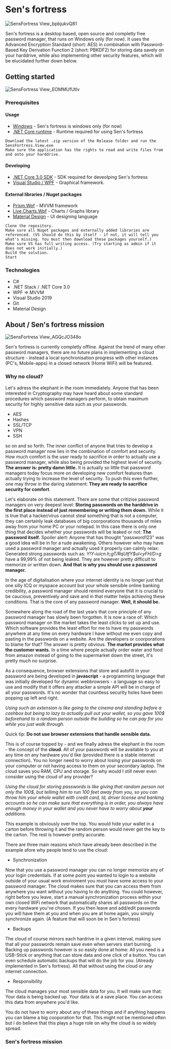 # Sen's fortress
![SensFortress View_bpbjukvQ81](https://user-images.githubusercontent.com/49918134/74938679-bf98b780-53ee-11ea-9349-dd9f153e179a.jpg)

Sen's fortress is a desktop based, open source and completly free password manager, that runs on Windows only (for now). It uses the Advanced Encryption Standard (short: AES) in combination with Password-Based Key Derivation Function 2 (short: PBKDF2) for storing data savely on your harddrive, while also implementing other security features, which will be elucidated further down below. 

## Getting started
![SensFortress View_EOMMUfUtlv](https://user-images.githubusercontent.com/49918134/74938684-c0c9e480-53ee-11ea-91e0-4b199d202e70.jpg)

### Prerequisites
#### Usage
* [Windows](https://www.microsoft.com/de-de/software-download/) - Sen's fortress is windows only (for now)
* [.NET Core runtime](https://dotnet.microsoft.com/download) - Runtime required for using Sen's fortress

```
Download the latest .zip version of the Release folder and run the SensFortress.View.exe
Make sure the application has the rights to read and write files from and onto your harddrive.
```

#### Developing
* [.NET Core 3.0 SDK](https://dotnet.microsoft.com/download) - SDK required for deveolping Sen's fortress
* [Visual Studio / WPF](https://visualstudio.microsoft.com/de/downloads/) - Graphical framework.

#### External libraries / Nuget packages

* [Prism.Wpf](https://www.nuget.org/packages/Prism.Wpf/) - MVVM framework
* [Live Charts.Wpf](https://www.nuget.org/packages/LiveCharts.Wpf/) - Charts / Graphs library
* [Material Design](https://material.io/resources/) - UI designing language 

```
Clone the repository.
Make sure all Nuget packages and externally added libraries are referenced. (VS should do this by itself - if not, it will tell you what's missing. You must then download these packages yourself.)
Make sure VS has full writing access. (Try starting as admin if it does not work initially.)
Build the solution.
Start
```

### Technologies

* C#
* .NET Stack / .NET Core 3.0
* WPF => MVVM
* Visual Studio 2019
* Git
* Material Design

## About / Sen's fortress mission
![SensFortress View_AGQcJO348o](https://user-images.githubusercontent.com/49918134/75542539-50d7e180-5a20-11ea-82ad-19363c28d4ef.png)

Sen's fortress is currently completly offline. Against the trend of many other password managers, there are no future plans in implementing a cloud structure - instead a local synchronisation progress with other instances (PC's, Mobile-apps) in a closed network (Home WiFi) will be featured.

### Why no cloud?
Let's adress the elephant in the room immediately. Anyone that has been interested in Cryptography may have heard about some standard procedures which password managers perform, to obtain maximum security for highly sensitive data such as your passwords.

* AES
* Hashes
* SSL/TCP
* VPN
* SSH

so on and so forth. The inner conflict of anyone that tries to develop a password manager now lies in the combination of comfort and security. How much comfort is the user ready to sacrifice in order to actually use a password manager, while also being provided the highest level of security. **The answer is: pretty damn little.**
It is actually so little that password managers today focus more on developing new comfort features than actually trying to increase the level of security. To push this even further, one may throw in the daring statement: **They are ready to sacrifice security for comfort**.

Let's elaborate on this statement.
There are some that critizise password managers on very deepest level: **Storing passwords on the harddrive in the first place instead of just remembering or writing them down.** While it is true that a hacker/virus cannot steal something that is not a computer, they can certainly leak databases of big coorporations thousands of miles away from your home PC or your notepad. In this case there is only one thing that decides whether your passwords will be leaked or not: **The password itself.**
Spoiler alert: Anyone that has thought "password123" was a good idea will be in for a rude awakening. 
Others however who may have used a password manager and actually used it properly can calmly relax: Generated strong passwords such as: *Y!Y-iuicn.h;gT/RqUtfY$uI<yFH/D>g* have a 99,99% of not being leaked. They are however pretty difficult to memorize or written down. **And that is why you should use a password manager.** 

In the age of digitalisation where your internet identity is no longer just that one silly ICQ or myspace account but your whole sensible online banking credibility, a password manager should remind everyone that it is crucial to be caucious, preventively and save and in that matter helps achieving these conditions. That is the core of any password manager. **Well, it should be.**

Somewhere along the road of the last years that core principle of any password manager has slowly been forgotten. It is now a race of: Which password manager on the market takes the least clicks to set up and use. Which software provides the least effort for me to have my passwords anywhere at any time on every hardware I have without me even copy and pasting in the passwords on a website. Are the developers or coorporations to blame for that? The answer is pretty obvious. **The market provides what the customer wants.** In a time where people actually order water and food from amazon instead of going to the supermarket down the street, it's pretty much no surprise.   

As a consequence, browser extensions that store and autofill in your password are being developed in **javascript** - a programming language that was initially developed for dynamic webbrowsers - a language so easy to use and modify that it offers any attacker a simple API will be in charge of all your passwords. It's no wonder that countless security holes have been popping up left and right. 

*Using such an extension is like going to the cinema and standing before a cashbox but being to lazy to actually pull out your wallet, so you gave 100$ beforehand to a random person outside the building so he can pay for you while you just walk through.*

Quick tip: **Do not use browser extensions that handle sensible data.**

This is of course topped by - and we finally adress the elephant in the room - the concept of the **cloud**.
All of your passwords will be available to you at any time on any hardware you'd like (provided there is a stable internet connection). You no longer need to worry about losing your passwords on your computer or not having access to them on your secondary laptop. The cloud saves you RAM, CPU and storage. So why would I still never even consider using the cloud of any provider? 

*Using the cloud for storing passwords is like giving that random person not only the 100$, but tellimg him to run 100 feet away from you, so you can throw him your whole wallet with credit card, Id, driver license and banking accounts so he can make sure that everything is in order, you always have enough money in your wallet and you never have to worry about **your** additions.*

This example is obviously over the top. You would hide your wallet in a carton before throwing it and the random person would never get the key to the carton. The rest is however pretty accurate.

There are three main reasons which have already been described in the example afore why people tend to use the cloud:

* Synchronization

Now that you use a password manager you can no longer memorize any of your login credentials. If at some point you wanted to login to a website outside of your usual work enviroment you must have some access to your password manager. The cloud makes sure that you can access them from anywhere you want without you having to do anything.
You could however, right before you leave, start a manual synchronization process within your own closed WiFi network that automatically shares all passwords on the every hardware you've chosen. If you then leave and add/edit passwords you will have them at you and when you are at home again, you simply synchronize again. (A feature that will soon be in Sen's fortress)

* Backups

The cloud of course mirrors each hardrive in a given interval, making sure that all your passwords remain save even when servers start burning. Backing up passwords however is so easily done at home: All you need is a USB-Stick or anything that can store data and one click of a button. You can even schedule automatic backups that will do the job for you. (Already implemented in Sen's fortress). All that without using the cloud or any internet connection.

* Responsibility

The cloud manages your most sensible data for you. It will make sure that:
Your data is being backed up. Your data is at a save place. You can access this data from anywhere you'd like.

You do not have to worry about any of these things and if anything happens you can blame a big cooporation for that. This might not be mentioned often but I do believe that this plays a huge role on why the cloud is so widely spread. 

### Sen's fortress mission


